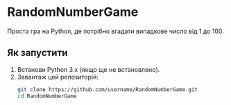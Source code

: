 # RandomNumberGame

Проста гра на Python, де потрібно вгадати випадкове число від 1 до 100.

## Як запустити
1. Встанови Python 3.x (якщо ще не встановлено).
2. Завантаж цей репозиторій:
   ```bash
   git clone https://github.com/username/RandomNumberGame.git
   cd RandomNumberGame
